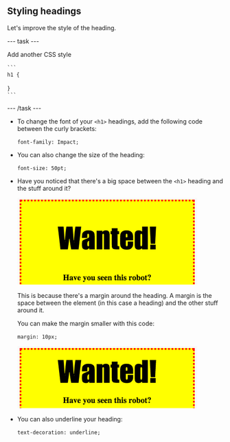 ## Styling headings

Let's improve the style of the heading.

--- task ---

Add another CSS style 

	```
	h1 {

	}
	```
--- /task ---


+ To change the font of your `<h1>` headings, add the following code between the curly brackets:

	```
	font-family: Impact;
	```

+ You can also change the size of the heading:

	```
	font-size: 50pt;
	```

+ 	Have you noticed that there's a big space between the `<h1>` heading and the stuff around it?

	![screenshot](images/wanted-h1-margin.png)

	This is because there's a margin around the heading. A margin is the space between the element (in this case a heading) and the other stuff around it.

	You can make the margin smaller with this code:

	```
	margin: 10px;
	```

	![screenshot](images/wanted-h1-margin-small.png)

+ You can also underline your heading:

	```
	text-decoration: underline;
	```

